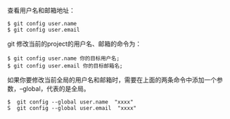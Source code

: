 查看用户名和邮箱地址：
```
$ git config user.name
$ git config user.email
```

git 修改当前的project的用户名、邮箱的命令为：
```
$ git config user.name 你的目标用户名;
$ git config user.email 你的目标邮箱名;
```
如果你要修改当前全局的用户名和邮箱时，需要在上面的两条命令中添加一个参数，–global，代表的是全局。
```
$  git config --global user.name  "xxxx"
S  git config --global user.email  "xxxx"

```